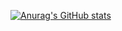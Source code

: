 [![Anurag's GitHub stats](https://github-readme-stats.vercel.app/apieshevlyakova=anuraghazra)](https://github.com/anuraghazra/github-readme-stats)
